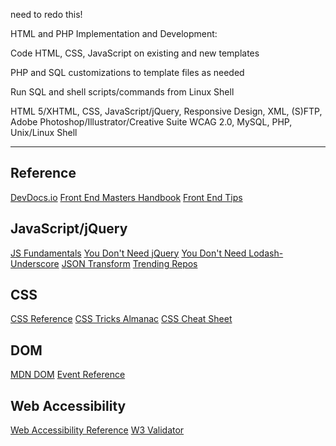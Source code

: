 need to redo this!

HTML and PHP Implementation and Development:

Code HTML, CSS, JavaScript on existing and new templates

PHP and SQL customizations to template files as needed

Run SQL and shell scripts/commands from Linux Shell

HTML 5/XHTML, CSS, JavaScript/jQuery, Responsive Design, XML, (S)FTP, Adobe Photoshop/Illustrator/Creative Suite
WCAG 2.0, MySQL, PHP, Unix/Linux Shell

---

## Reference

[DevDocs.io](https://devdocs.io/)
[Front End Masters Handbook](https://frontendmasters.com/books/front-end-handbook/2018/)
[Front End Tips](https://30secondsofinterviews.org/)

## JavaScript/jQuery

[JS Fundamentals](https://medium.freecodecamp.org/learn-these-javascript-fundamentals-and-become-a-better-developer-2a031a0dc9cf)
[You Don't Need jQuery](https://github.com/nefe/You-Dont-Need-jQuery)
[You Don't Need Lodash-Underscore](https://github.com/you-dont-need/You-Dont-Need-Lodash-Underscore)
[JSON Transform](https://github.com/transform-it/transform-www)
[Trending Repos](https://bestofjs.org/)

## CSS

[CSS Reference](https://cssreference.io/)
[CSS Tricks Almanac](https://css-tricks.com/almanac/)
[CSS Cheat Sheet](https://adam-marsden.co.uk/css-cheat-sheet)

## DOM

[MDN DOM](https://developer.mozilla.org/en-US/docs/Web/API/Document_Object_Model)
[Event Reference](https://developer.mozilla.org/en-US/docs/Web/Events)

## Web Accessibility

[Web Accessibility Reference](https://frontendmasters.com/books/front-end-handbook/2018/tools/accessibility.html)
[W3 Validator](https://validator.w3.org/)
